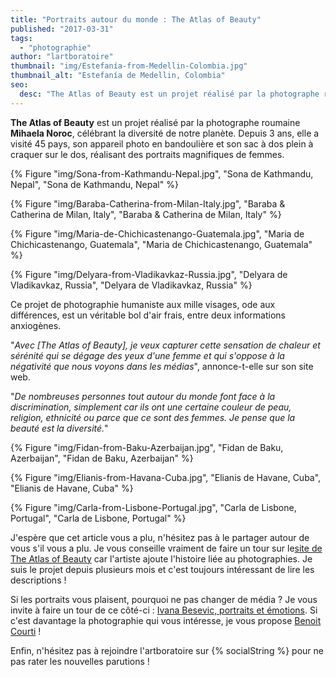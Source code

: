 ```yaml
---
title: "Portraits autour du monde : The Atlas of Beauty"
published: "2017-03-31"
tags: 
  - "photographie"
author: "lartboratoire"
thumbnail: "img/Estefanía-from-Medellin-Colombia.jpg"
thumbnail_alt: "Estefanía de Medellin, Colombia"
seo:
  desc: "The Atlas of Beauty est un projet réalisé par la photographe roumaine Mihaela Noroc, célébrant la diversité et beauté humaine"
---
```


**The Atlas of Beauty** est un projet réalisé par la photographe roumaine **Mihaela Noroc**, célébrant la diversité de notre planète. Depuis 3 ans, elle a visité 45 pays, son appareil photo en bandoulière et son sac à dos plein à craquer sur le dos, réalisant des portraits magnifiques de femmes.

<!--more-->

{% Figure "img/Sona-from-Kathmandu-Nepal.jpg", "Sona de Kathmandu, Nepal", "Sona de Kathmandu, Nepal" %}

{% Figure "img/Baraba-Catherina-from-Milan-Italy.jpg", "Baraba & Catherina de Milan, Italy", "Baraba & Catherina de Milan, Italy" %}

{% Figure "img/Maria-de-Chichicastenango-Guatemala.jpg", "Maria de Chichicastenango, Guatemala", "Maria de Chichicastenango, Guatemala" %}

{% Figure "img/Delyara-from-Vladikavkaz-Russia.jpg", "Delyara de Vladikavkaz, Russia", "Delyara de Vladikavkaz, Russia" %}

Ce projet de photographie humaniste aux mille visages, ode aux différences, est un véritable bol d'air frais, entre deux informations anxiogènes.

"_Avec \[The Atlas of Beauty\], je veux capturer cette sensation de chaleur et sérénité qui se dégage des yeux d'une femme et qui s'oppose à la négativité que nous voyons dans les médias_", annonce-t-elle sur son site web.

"_De nombreuses personnes tout autour du monde font face à la discrimination, simplement car ils ont une certaine couleur de peau, religion, ethnicité ou parce que ce sont des femmes. Je pense que la beauté est la diversité._"

{% Figure "img/Fidan-from-Baku-Azerbaijan.jpg", "Fidan de Baku, Azerbaijan", "Fidan de Baku, Azerbaijan" %}

{% Figure "img/Elianis-from-Havana-Cuba.jpg", "Elianis de Havane, Cuba", "Elianis de Havane, Cuba" %}

{% Figure "img/Carla-from-Lisbone-Portugal.jpg", "Carla de Lisbone, Portugal", "Carla de Lisbone, Portugal" %}

J'espère que cet article vous a plu, n'hésitez pas à le partager autour de vous s'il vous a plu. Je vous conseille vraiment de faire un tour sur le[site de The Atlas of Beauty](https://www.theatlasofbeauty.com/) car l'artiste ajoute l'histoire liée au photographies. Je suis le projet depuis plusieurs mois et c'est toujours intéressant de lire les descriptions !

Si les portraits vous plaisent, pourquoi ne pas changer de média ? Je vous invite à faire un tour de ce côté-ci : [Ivana Besevic, portraits et émotions](/ivana-besevic-portraits-emotions/). Si c'est davantage la photographie qui vous intéresse, je vous propose [Benoit Courti](/benoit-courti-photographie-noir-blanc/) !

Enfin, n'hésitez pas à rejoindre l'artboratoire sur {% socialString %} pour ne pas rater les nouvelles parutions !
